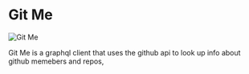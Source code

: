 # Git Me

![Git Me](./media/git-me.png)

Git Me is a graphql client that uses the github api to look up info about github memebers and repos,